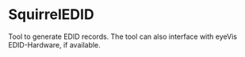 SquirrelEDID
============

Tool to generate EDID records. The tool can also interface with eyeVis EDID-Hardware, if available.
